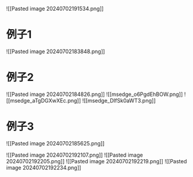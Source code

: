 ![[Pasted image 20240702191534.png]]

# 例子1
![[Pasted image 20240702183848.png]]
# 例子2
![[Pasted image 20240702184826.png]]
![[msedge_o6PgdEhBOW.png]]
![[msedge_aTgDGXwXEc.png]]
![[msedge_DIfSk0aWT3.png]]
# 例子3
![[Pasted image 20240702185625.png]]

![[Pasted image 20240702192107.png]]
![[Pasted image 20240702192205.png]]
![[Pasted image 20240702192219.png]]
![[Pasted image 20240702192234.png]]